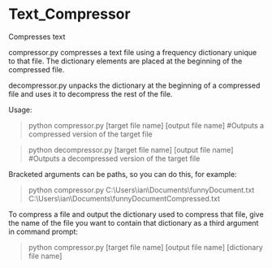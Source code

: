 # Text_Compressor
Compresses text

compressor.py compresses a text file using a frequency dictionary unique to that file. The dictionary elements are placed at the beginning of the compressed file. 

decompressor.py unpacks the dictionary at the beginning of a compressed file and uses it to decompress the rest of the file.

Usage:

>python compressor.py [target file name] [output file name]        #Outputs a compressed version of the target file

>python decompressor.py [target file name] [output file name]      #Outputs a decompressed version of the target file


Bracketed arguments can be paths, so you can do this, for example:

>python compressor.py C:\Users\ian\Documents\funnyDocument.txt C:\Users\ian\Documents\funnyDocumentCompressed.txt


To compress a file and output the dictionary used to compress that file, give the name of the file you want to contain that dictionary as a third argument in command prompt:

>python compressor.py [target file name] [output file name] [dictionary file name]
